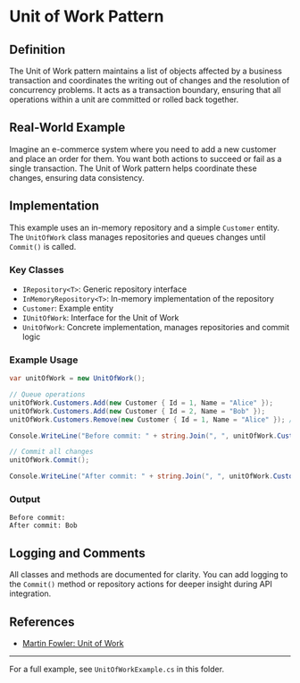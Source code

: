 # Unit of Work Pattern

## Definition
The Unit of Work pattern maintains a list of objects affected by a business transaction and coordinates the writing out of changes and the resolution of concurrency problems. It acts as a transaction boundary, ensuring that all operations within a unit are committed or rolled back together.

## Real-World Example
Imagine an e-commerce system where you need to add a new customer and place an order for them. You want both actions to succeed or fail as a single transaction. The Unit of Work pattern helps coordinate these changes, ensuring data consistency.

## Implementation
This example uses an in-memory repository and a simple `Customer` entity. The `UnitOfWork` class manages repositories and queues changes until `Commit()` is called.

### Key Classes
- `IRepository<T>`: Generic repository interface
- `InMemoryRepository<T>`: In-memory implementation of the repository
- `Customer`: Example entity
- `IUnitOfWork`: Interface for the Unit of Work
- `UnitOfWork`: Concrete implementation, manages repositories and commit logic

### Example Usage
```csharp
var unitOfWork = new UnitOfWork();

// Queue operations
unitOfWork.Customers.Add(new Customer { Id = 1, Name = "Alice" });
unitOfWork.Customers.Add(new Customer { Id = 2, Name = "Bob" });
unitOfWork.Customers.Remove(new Customer { Id = 1, Name = "Alice" }); // Will not remove until commit

Console.WriteLine("Before commit: " + string.Join(", ", unitOfWork.Customers.GetAll().Select(c => c.Name)));

// Commit all changes
unitOfWork.Commit();

Console.WriteLine("After commit: " + string.Join(", ", unitOfWork.Customers.GetAll().Select(c => c.Name)));
```

### Output
```
Before commit: 
After commit: Bob
```

## Logging and Comments
All classes and methods are documented for clarity. You can add logging to the `Commit()` method or repository actions for deeper insight during API integration.

## References
- [Martin Fowler: Unit of Work](https://martinfowler.com/eaaCatalog/unitOfWork.html)

---
For a full example, see `UnitOfWorkExample.cs` in this folder.
